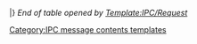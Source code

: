 <includeonly>\|}</includeonly><noinclude> *End of table opened by
[Template:IPC/Request](Template:IPC/Request "wikilink")* </noinclude>

[Category:IPC message contents
templates](Category:IPC_message_contents_templates "wikilink")
